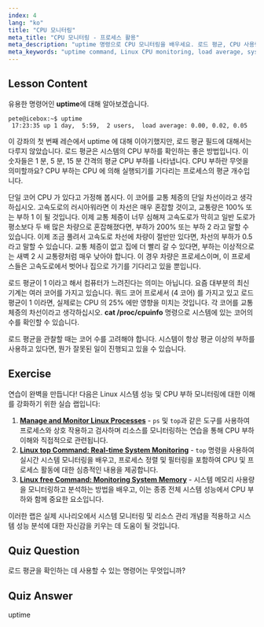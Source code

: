 ```yaml
---
index: 4
lang: "ko"
title: "CPU 모니터링"
meta_title: "CPU 모니터링 - 프로세스 활용"
meta_description: "uptime 명령으로 CPU 모니터링을 배우세요. 로드 평균, CPU 사용량, 그리고 Linux 초보자를 위한 시스템 성능 해석 방법을 이해하세요."
meta_keywords: "uptime command, Linux CPU monitoring, load average, system performance, Linux tutorial, beginner guide"
---
```


## Lesson Content

유용한 명령어인 **uptime**에 대해 알아보겠습니다.

```
pete@icebox:~$ uptime
 17:23:35 up 1 day,  5:59,  2 users,  load average: 0.00, 0.02, 0.05
```

이 강좌의 첫 번째 레슨에서 uptime 에 대해 이야기했지만, 로드 평균 필드에 대해서는 다루지 않았습니다. 로드 평균은 시스템의 CPU 부하를 확인하는 좋은 방법입니다. 이 숫자들은 1 분, 5 분, 15 분 간격의 평균 CPU 부하를 나타냅니다. CPU 부하란 무엇을 의미할까요? CPU 부하는 CPU 에 의해 실행되기를 기다리는 프로세스의 평균 개수입니다.

단일 코어 CPU 가 있다고 가정해 봅시다. 이 코어를 교통 체증의 단일 차선이라고 생각하십시오. 고속도로의 러시아워라면 이 차선은 매우 혼잡할 것이고, 교통량은 100% 또는 부하 1 이 될 것입니다. 이제 교통 체증이 너무 심해져 고속도로가 막히고 일반 도로가 평소보다 두 배 많은 차량으로 혼잡해졌다면, 부하가 200% 또는 부하 2 라고 말할 수 있습니다. 이제 조금 풀려서 고속도로 차선에 차량이 절반만 있다면, 차선의 부하가 0.5 라고 말할 수 있습니다. 교통 체증이 없고 집에 더 빨리 갈 수 있다면, 부하는 이상적으로는 새벽 2 시 교통량처럼 매우 낮아야 합니다. 이 경우 차량은 프로세스이며, 이 프로세스들은 고속도로에서 벗어나 집으로 가기를 기다리고 있을 뿐입니다.

로드 평균이 1 이라고 해서 컴퓨터가 느려진다는 의미는 아닙니다. 요즘 대부분의 최신 기계는 여러 코어를 가지고 있습니다. 쿼드 코어 프로세서 (4 코어) 를 가지고 있고 로드 평균이 1 이라면, 실제로는 CPU 의 25% 에만 영향을 미치는 것입니다. 각 코어를 교통 체증의 차선이라고 생각하십시오. **cat /proc/cpuinfo** 명령으로 시스템에 있는 코어의 수를 확인할 수 있습니다.

로드 평균을 관찰할 때는 코어 수를 고려해야 합니다. 시스템이 항상 평균 이상의 부하를 사용하고 있다면, 뭔가 잘못된 일이 진행되고 있을 수 있습니다.

## Exercise

연습이 완벽을 만듭니다! 다음은 Linux 시스템 성능 및 CPU 부하 모니터링에 대한 이해를 강화하기 위한 실습 랩입니다:

1. **[Manage and Monitor Linux Processes](https://labex.io/ko/labs/comptia-manage-and-monitor-linux-processes-590864)** - `ps` 및 `top`과 같은 도구를 사용하여 프로세스와 상호 작용하고 검사하며 리소스를 모니터링하는 연습을 통해 CPU 부하 이해와 직접적으로 관련됩니다.
2. **[Linux top Command: Real-time System Monitoring](https://labex.io/ko/labs/linux-linux-top-command-real-time-system-monitoring-388500)** - `top` 명령을 사용하여 실시간 시스템 모니터링을 배우고, 프로세스 정렬 및 필터링을 포함하여 CPU 및 프로세스 활동에 대한 심층적인 내용을 제공합니다.
3. **[Linux free Command: Monitoring System Memory](https://labex.io/ko/labs/linux-linux-free-command-monitoring-system-memory-388496)** - 시스템 메모리 사용량을 모니터링하고 분석하는 방법을 배우고, 이는 종종 전체 시스템 성능에서 CPU 부하와 함께 중요한 요소입니다.

이러한 랩은 실제 시나리오에서 시스템 모니터링 및 리소스 관리 개념을 적용하고 시스템 성능 분석에 대한 자신감을 키우는 데 도움이 될 것입니다.

## Quiz Question

로드 평균을 확인하는 데 사용할 수 있는 명령어는 무엇입니까?

## Quiz Answer

uptime
